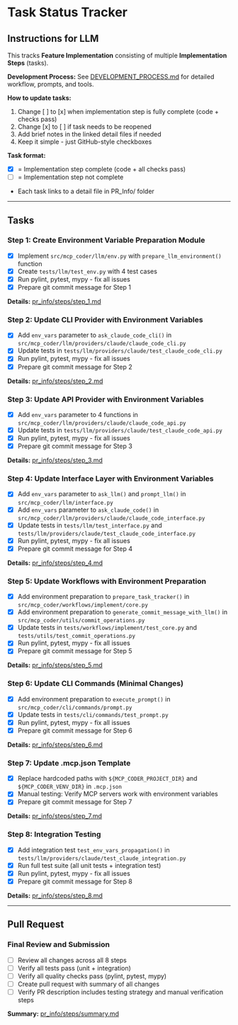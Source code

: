 # Task Status Tracker

## Instructions for LLM

This tracks **Feature Implementation** consisting of multiple **Implementation Steps** (tasks).

**Development Process:** See [DEVELOPMENT_PROCESS.md](./DEVELOPMENT_PROCESS.md) for detailed workflow, prompts, and tools.

**How to update tasks:**
1. Change [ ] to [x] when implementation step is fully complete (code + checks pass)
2. Change [x] to [ ] if task needs to be reopened
3. Add brief notes in the linked detail files if needed
4. Keep it simple - just GitHub-style checkboxes

**Task format:**
- [x] = Implementation step complete (code + all checks pass)
- [ ] = Implementation step not complete
- Each task links to a detail file in PR_Info/ folder

---

## Tasks

### Step 1: Create Environment Variable Preparation Module
- [x] Implement `src/mcp_coder/llm/env.py` with `prepare_llm_environment()` function
- [x] Create `tests/llm/test_env.py` with 4 test cases
- [x] Run pylint, pytest, mypy - fix all issues
- [x] Prepare git commit message for Step 1

**Details:** [pr_info/steps/step_1.md](./steps/step_1.md)

### Step 2: Update CLI Provider with Environment Variables
- [x] Add `env_vars` parameter to `ask_claude_code_cli()` in `src/mcp_coder/llm/providers/claude/claude_code_cli.py`
- [x] Update tests in `tests/llm/providers/claude/test_claude_code_cli.py`
- [x] Run pylint, pytest, mypy - fix all issues
- [x] Prepare git commit message for Step 2

**Details:** [pr_info/steps/step_2.md](./steps/step_2.md)

### Step 3: Update API Provider with Environment Variables
- [x] Add `env_vars` parameter to 4 functions in `src/mcp_coder/llm/providers/claude/claude_code_api.py`
- [x] Update tests in `tests/llm/providers/claude/test_claude_code_api.py`
- [x] Run pylint, pytest, mypy - fix all issues
- [x] Prepare git commit message for Step 3

**Details:** [pr_info/steps/step_3.md](./steps/step_3.md)

### Step 4: Update Interface Layer with Environment Variables
- [x] Add `env_vars` parameter to `ask_llm()` and `prompt_llm()` in `src/mcp_coder/llm/interface.py`
- [x] Add `env_vars` parameter to `ask_claude_code()` in `src/mcp_coder/llm/providers/claude/claude_code_interface.py`
- [x] Update tests in `tests/llm/test_interface.py` and `tests/llm/providers/claude/test_claude_code_interface.py`
- [x] Run pylint, pytest, mypy - fix all issues
- [x] Prepare git commit message for Step 4

**Details:** [pr_info/steps/step_4.md](./steps/step_4.md)

### Step 5: Update Workflows with Environment Preparation
- [x] Add environment preparation to `prepare_task_tracker()` in `src/mcp_coder/workflows/implement/core.py`
- [x] Add environment preparation to `generate_commit_message_with_llm()` in `src/mcp_coder/utils/commit_operations.py`
- [x] Update tests in `tests/workflows/implement/test_core.py` and `tests/utils/test_commit_operations.py`
- [x] Run pylint, pytest, mypy - fix all issues
- [x] Prepare git commit message for Step 5

**Details:** [pr_info/steps/step_5.md](./steps/step_5.md)

### Step 6: Update CLI Commands (Minimal Changes)
- [x] Add environment preparation to `execute_prompt()` in `src/mcp_coder/cli/commands/prompt.py`
- [x] Update tests in `tests/cli/commands/test_prompt.py`
- [x] Run pylint, pytest, mypy - fix all issues
- [x] Prepare git commit message for Step 6

**Details:** [pr_info/steps/step_6.md](./steps/step_6.md)

### Step 7: Update .mcp.json Template
- [x] Replace hardcoded paths with `${MCP_CODER_PROJECT_DIR}` and `${MCP_CODER_VENV_DIR}` in `.mcp.json`
- [x] Manual testing: Verify MCP servers work with environment variables
- [x] Prepare git commit message for Step 7

**Details:** [pr_info/steps/step_7.md](./steps/step_7.md)

### Step 8: Integration Testing
- [x] Add integration test `test_env_vars_propagation()` in `tests/llm/providers/claude/test_claude_integration.py`
- [x] Run full test suite (all unit tests + integration test)
- [x] Run pylint, pytest, mypy - fix all issues
- [x] Prepare git commit message for Step 8

**Details:** [pr_info/steps/step_8.md](./steps/step_8.md)

---

## Pull Request

### Final Review and Submission
- [ ] Review all changes across all 8 steps
- [ ] Verify all tests pass (unit + integration)
- [ ] Verify all quality checks pass (pylint, pytest, mypy)
- [ ] Create pull request with summary of all changes
- [ ] Verify PR description includes testing strategy and manual verification steps

**Summary:** [pr_info/steps/summary.md](./steps/summary.md)
